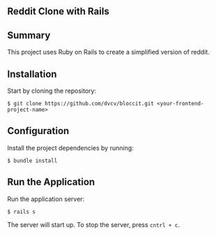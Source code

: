 ## Reddit Clone with Rails

## Summary
This project uses Ruby on Rails to create a simplified version of reddit. 

## Installation 

Start by cloning the repository:

```
$ git clone https://github.com/dvcv/bloccit.git <your-frontend-project-name>
```

## Configuration

Install the project dependencies by running:

```
$ bundle install
```

## Run the Application

Run the application server:

```
$ rails s
```

The server will start up. To stop the server, press `cntrl + c`.
